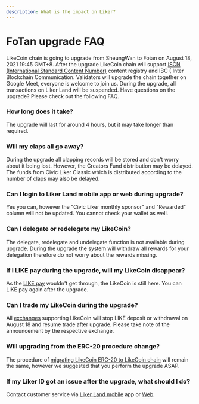 ```yaml
---
description: What is the impact on Liker?
---
```


# FoTan upgrade FAQ

LikeCoin chain is going to upgrade from SheungWan to Fotan on August 18, 2021 19:45 GMT+8. After the upgrade LikeCoin chain will support [ISCN \(International Standard Content Number\)](../../developer/international-standard-content-number-iscn/) content registry and IBC \( Inter Blockchain Communication. Validators will upgrade the chain together on Google Meet, everyone is welcome to join us. During the upgrade, all transactions on Liker Land will be suspended. Have questions on the upgrade? Please check out the following FAQ.

### How long does it take?

The upgrade will last for around 4 hours, but it may take longer than required.

### Will my claps all go away?

During the upgrade all clapping records will be stored and don't worry about it being lost. However, the Creators Fund distribution may be delayed. The funds from Civic Liker Classic which is distributed according to the number of claps may also be delayed.

### Can I login to Liker Land mobile app or web during upgrade?

Yes you can, however the "Civic Liker monthly sponsor" and "Rewarded" column will not be updated. You cannot check your wallet as well.

### Can I delegate or redelegate my LikeCoin?

The delegate, redelegate and undelegate function is not available during upgrade. During the upgrade the system will withdraw all rewards for your delegation therefore do not worry about the rewards missing.

### If I LIKE pay during the upgrade, will my LikeCoin disappear?

As the [LIKE pay](like-pay.md) wouldn't get through, the LikeCoin is still here. You can LIKE pay again after the upgrade.

### Can I trade my LikeCoin during the upgrade?

All [exchanges](../trade/) supporting LikeCoin will stop LIKE deposit or withdrawal on August 18 and resume trade after upgrade. Please take note of the announcement by the respective exchange.

### Will upgrading from the ERC-20 procedure change?

The procedure of [migrating LikeCoin ERC-20 to LikeCoin chain](migration/) will remain the same, however we suggested that you perform the upgrade ASAP.

### If my Liker ID got an issue after the upgrade, what should I do?

Contact customer service via [Liker Land mobile](https://liker.land/getapp) app or [Web](https://liker.land/).

